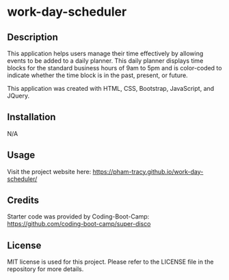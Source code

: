 # work-day-scheduler

## Description

This application helps users manage their time effectively by allowing events to be added to a daily planner. This daily planner displays time blocks for the standard business hours of 9am to 5pm and is color-coded to indicate whether the time block is in the past, present, or future.

This application was created with HTML, CSS, Bootstrap, JavaScript, and JQuery.

## Installation

N/A

## Usage

Visit the project website here: https://pham-tracy.github.io/work-day-scheduler/

## Credits

Starter code was provided by Coding-Boot-Camp: https://github.com/coding-boot-camp/super-disco

## License

MIT license is used for this project. Please refer to the LICENSE file in the repository for more details.
